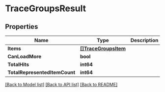 # TraceGroupsResult

## Properties

Name | Type | Description | Notes
------------ | ------------- | ------------- | -------------
**Items** | [**[]TraceGroupsItem**](TraceGroupsItem.md) |  | 
**CanLoadMore** | **bool** |  | [optional] 
**TotalHits** | **int64** |  | [optional] 
**TotalRepresentedItemCount** | **int64** |  | [optional] 

[[Back to Model list]](../README.md#documentation-for-models) [[Back to API list]](../README.md#documentation-for-api-endpoints) [[Back to README]](../README.md)


